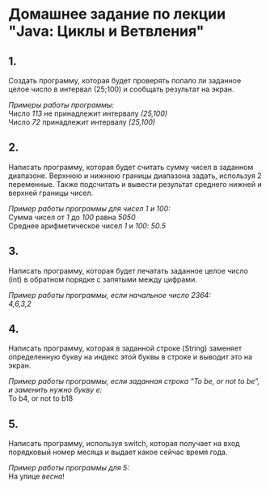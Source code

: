 # Домашнее задание по лекции "Java: Циклы и Ветвления"

## 1.
Создать программу, которая будет проверять попало ли заданное
целое число в интервал (25;100) и сообщать результат на экран.

*Примеры работы программы:*</br>
Число *113* не принадлежит интервалу *(25,100)*</br>
Число *72* принадлежит интервалу *(25,100)*

## 2.
Написать программу, которая будет считать сумму чисел в заданном диапазоне. 
Верхнюю и нижнюю границы диапазона задать, используя 2 переменные.
Также подсчитать и вывести результат среднего нижней и верхней границы чисел.

*Пример работы программы для чисел 1 и 100:*</br>
Сумма чисел от *1* до *100* равна *5050*</br>
Среднее арифметическое чисел *1* и *100*: *50.5*

## 3.
Написать программу, которая будет печатать заданное целое число (int) в обратном порядке с запятыми между цифрами.

*Пример работы программы, если начальное число 2364:*</br>
*4,6,3,2*

## 4.
Написать программу, которая в заданной строке (String) заменяет определенную букву на индекс этой буквы в строке и выводит это на экран.

*Пример работы программы, если заданная строка “To be, or not to be”, и заменить нужно букву e:*</br>
To b4, or not to b18

## 5.
Написать программу, используя switch, которая получает на вход порядковый номер месяца и выдает какое сейчас время года.

*Пример работы программы для 5:*</br>
На улице *весна*!